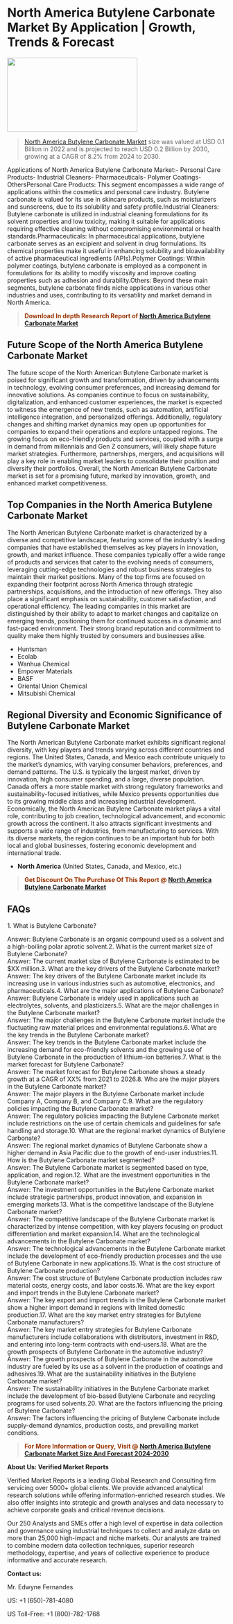 <p><h1>North America Butylene Carbonate Market By Application | Growth, Trends & Forecast</h1><p><img class="aligncenter size-medium wp-image-105565" src="https://ffe5etoiles.com/wp-content/uploads/2025/01/MST7-300x171.png" alt="" width="300" height="171" /></p><blockquote><p><a href="https://www.verifiedmarketreports.com/download-sample/?rid=56654&utm_source=Github-NA&utm_medium=384" target="_blank">North America Butylene Carbonate Market</a> size was valued at USD 0.1 Billion in 2022 and is projected to reach USD 0.2 Billion by 2030, growing at a CAGR of 8.2% from 2024 to 2030.</p></blockquote>Applications of North America Butylene Carbonate Market:- Personal Care Products- Industrial Cleaners- Pharmaceuticals- Polymer Coatings- OthersPersonal Care Products: This segment encompasses a wide range of applications within the cosmetics and personal care industry. Butylene carbonate is valued for its use in skincare products, such as moisturizers and sunscreens, due to its solubility and safety profile.Industrial Cleaners: Butylene carbonate is utilized in industrial cleaning formulations for its solvent properties and low toxicity, making it suitable for applications requiring effective cleaning without compromising environmental or health standards.Pharmaceuticals: In pharmaceutical applications, butylene carbonate serves as an excipient and solvent in drug formulations. Its chemical properties make it useful in enhancing solubility and bioavailability of active pharmaceutical ingredients (APIs).Polymer Coatings: Within polymer coatings, butylene carbonate is employed as a component in formulations for its ability to modify viscosity and improve coating properties such as adhesion and durability.Others: Beyond these main segments, butylene carbonate finds niche applications in various other industries and uses, contributing to its versatility and market demand in North America.</p><blockquote><p><span style="color: #993300;"><strong>Download In depth Research Report of <a href="https://www.verifiedmarketreports.com/download-sample/?rid=56654&utm_source=Github-NA&utm_medium=384">North America Butylene Carbonate Market</a></strong></span></p></blockquote><h2>Future Scope of the North America Butylene Carbonate Market</h2><p>The future scope of the North American Butylene Carbonate market is poised for significant growth and transformation, driven by advancements in technology, evolving consumer preferences, and increasing demand for innovative solutions. As companies continue to focus on sustainability, digitalization, and enhanced customer experiences, the market is expected to witness the emergence of new trends, such as automation, artificial intelligence integration, and personalized offerings. Additionally, regulatory changes and shifting market dynamics may open up opportunities for companies to expand their operations and explore untapped regions. The growing focus on eco-friendly products and services, coupled with a surge in demand from millennials and Gen Z consumers, will likely shape future market strategies. Furthermore, partnerships, mergers, and acquisitions will play a key role in enabling market leaders to consolidate their position and diversify their portfolios. Overall, the North American Butylene Carbonate market is set for a promising future, marked by innovation, growth, and enhanced market competitiveness.</p><h2>Top Companies in the North America Butylene Carbonate Market</h2><p>The North American Butylene Carbonate market is characterized by a diverse and competitive landscape, featuring some of the industry's leading companies that have established themselves as key players in innovation, growth, and market influence. These companies typically offer a wide range of products and services that cater to the evolving needs of consumers, leveraging cutting-edge technologies and robust business strategies to maintain their market positions. Many of the top firms are focused on expanding their footprint across North America through strategic partnerships, acquisitions, and the introduction of new offerings. They also place a significant emphasis on sustainability, customer satisfaction, and operational efficiency. The leading companies in this market are distinguished by their ability to adapt to market changes and capitalize on emerging trends, positioning them for continued success in a dynamic and fast-paced environment. Their strong brand reputation and commitment to quality make them highly trusted by consumers and businesses alike.</p><p><ul><li>Huntsman </li><li> Ecolab </li><li> Wanhua Chemical </li><li> Empower Materials </li><li> BASF </li><li> Oriental Union Chemical </li><li> Mitsubishi Chemical</li></ul></p><h2>Regional Diversity and Economic Significance of Butylene Carbonate Market</h2><p>The North American Butylene Carbonate market exhibits significant regional diversity, with key players and trends varying across different countries and regions. The United States, Canada, and Mexico each contribute uniquely to the market’s dynamics, with varying consumer behaviors, preferences, and demand patterns. The U.S. is typically the largest market, driven by innovation, high consumer spending, and a large, diverse population. Canada offers a more stable market with strong regulatory frameworks and sustainability-focused initiatives, while Mexico presents opportunities due to its growing middle class and increasing industrial development. Economically, the North American Butylene Carbonate market plays a vital role, contributing to job creation, technological advancement, and economic growth across the continent. It also attracts significant investments and supports a wide range of industries, from manufacturing to services. With its diverse markets, the region continues to be an important hub for both local and global businesses, fostering economic development and international trade.</p><ul> <li><strong>North America</strong> (United States, Canada, and Mexico, etc.)</li></ul><blockquote><p><span style="color: #993300;"><strong>Get Discount On The Purchase Of This Report @ <a href="https://www.verifiedmarketreports.com/ask-for-discount/?rid=56654&utm_source=Github-NA&utm_medium=384">North America Butylene Carbonate Market</a></strong></span></p></blockquote><h2>FAQs</h2><p>1. What is Butylene Carbonate?</div><div>Answer: Butylene Carbonate is an organic compound used as a solvent and a high-boiling polar aprotic solvent.2. What is the current market size of Butylene Carbonate?</div><div>Answer: The current market size of Butylene Carbonate is estimated to be $XX million.3. What are the key drivers of the Butylene Carbonate market?</div><div>Answer: The key drivers of the Butylene Carbonate market include its increasing use in various industries such as automotive, electronics, and pharmaceuticals.4. What are the major applications of Butylene Carbonate?</div><div>Answer: Butylene Carbonate is widely used in applications such as electrolytes, solvents, and plasticizers.5. What are the major challenges in the Butylene Carbonate market?</div><div>Answer: The major challenges in the Butylene Carbonate market include the fluctuating raw material prices and environmental regulations.6. What are the key trends in the Butylene Carbonate market?</div><div>Answer: The key trends in the Butylene Carbonate market include the increasing demand for eco-friendly solvents and the growing use of Butylene Carbonate in the production of lithium-ion batteries.7. What is the market forecast for Butylene Carbonate?</div><div>Answer: The market forecast for Butylene Carbonate shows a steady growth at a CAGR of XX% from 2021 to 2026.8. Who are the major players in the Butylene Carbonate market?</div><div>Answer: The major players in the Butylene Carbonate market include Company A, Company B, and Company C.9. What are the regulatory policies impacting the Butylene Carbonate market?</div><div>Answer: The regulatory policies impacting the Butylene Carbonate market include restrictions on the use of certain chemicals and guidelines for safe handling and storage.10. What are the regional market dynamics of Butylene Carbonate?</div><div>Answer: The regional market dynamics of Butylene Carbonate show a higher demand in Asia Pacific due to the growth of end-user industries.11. How is the Butylene Carbonate market segmented?</div><div>Answer: The Butylene Carbonate market is segmented based on type, application, and region.12. What are the investment opportunities in the Butylene Carbonate market?</div><div>Answer: The investment opportunities in the Butylene Carbonate market include strategic partnerships, product innovation, and expansion in emerging markets.13. What is the competitive landscape of the Butylene Carbonate market?</div><div>Answer: The competitive landscape of the Butylene Carbonate market is characterized by intense competition, with key players focusing on product differentiation and market expansion.14. What are the technological advancements in the Butylene Carbonate market?</div><div>Answer: The technological advancements in the Butylene Carbonate market include the development of eco-friendly production processes and the use of Butylene Carbonate in new applications.15. What is the cost structure of Butylene Carbonate production?</div><div>Answer: The cost structure of Butylene Carbonate production includes raw material costs, energy costs, and labor costs.16. What are the key export and import trends in the Butylene Carbonate market?</div><div>Answer: The key export and import trends in the Butylene Carbonate market show a higher import demand in regions with limited domestic production.17. What are the key market entry strategies for Butylene Carbonate manufacturers?</div><div>Answer: The key market entry strategies for Butylene Carbonate manufacturers include collaborations with distributors, investment in R&D, and entering into long-term contracts with end-users.18. What are the growth prospects of Butylene Carbonate in the automotive industry?</div><div>Answer: The growth prospects of Butylene Carbonate in the automotive industry are fueled by its use as a solvent in the production of coatings and adhesives.19. What are the sustainability initiatives in the Butylene Carbonate market?</div><div>Answer: The sustainability initiatives in the Butylene Carbonate market include the development of bio-based Butylene Carbonate and recycling programs for used solvents.20. What are the factors influencing the pricing of Butylene Carbonate?</div><div>Answer: The factors influencing the pricing of Butylene Carbonate include supply-demand dynamics, production costs, and prevailing market conditions.</p><blockquote><p><span style="color: #993300;"><strong>For More Information or Query, Visit @ <a href="https://www.verifiedmarketreports.com/product/global-butylene-carbonate-market-2019-by-manufacturers-regions-type-and-application-forecast-to-2024/">North America Butylene Carbonate Market Size And Forecast 2024-2030</a></strong></span></p></blockquote><p><strong>About Us: Verified Market Reports</strong></p><p>Verified Market Reports is a leading Global Research and Consulting firm servicing over 5000+ global clients. We provide advanced analytical research solutions while offering information-enriched research studies. We also offer insights into strategic and growth analyses and data necessary to achieve corporate goals and critical revenue decisions.</p><p>Our 250 Analysts and SMEs offer a high level of expertise in data collection and governance using industrial techniques to collect and analyze data on more than 25,000 high-impact and niche markets. Our analysts are trained to combine modern data collection techniques, superior research methodology, expertise, and years of collective experience to produce informative and accurate research.</p><p><strong>Contact us:</strong></p><p>Mr. Edwyne Fernandes</p><p>US: +1 (650)-781-4080</p><p>US Toll-Free: +1 (800)-782-1768</p>
